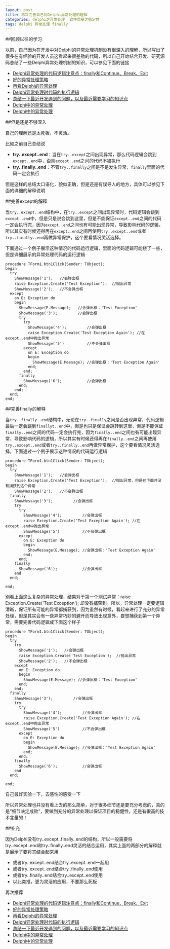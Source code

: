 ```yaml
---
layout: post
title: 再次完善自己对Delphi异常处理的理解
categories: delphi之异常处理  软件质量之稳定性 
tags: delphi 异常处理 finally
---
```


##回顾以往的学习

以前，自己因为在开发中对Delphi的异常处理机制没有很深入的理解，所以写出了很多在有经验的开发人员这看起来很差劲的代码，所以自己开始结合开发、研究源码总结了一些Delphi异常处理机制的知识，可以参见下面的链接

* [Delphi异常处理的代码逻辑注意点：finally和Continue、Break、Exit](http://www.xumenger.com/delphi-finally-break-continue-exit-20160202/)
* [好的异常处理策略](http://www.xumenger.com/delphi-except-20160128/)
* [再看Delphi的异常处理](http://www.xumenger.com/delphi-except-20160116/)
* [Delphi异常处理时代码的执行逻辑](http://www.xumenger.com/delphi-exception-20151201/)
* [总结一下最近开发遇到的问题，以及最近需要学习的知识点](http://www.xumenger.com/learn-plan-20151123/)
* [Delphi中的异常处理](http://www.xumenger.com/delphi-exception-20150428/)
* [Delphi中的异常处理](http://www.xumenger.com/delphi-exception/)

##但是还是不够深入

自己的理解还是太死板，不灵活。

比如之前自己总结说

* **try..except..end**：当在`try..except`之间出现异常，那么代码逻辑会跳到`except..end`中，否则`except..end`之间的代码不被执行
* **try..finally..end**：不管`try..finally`之间是不是发生异常，`finally`里面的代码一定会执行

但是这样的总结太口语化，貌似正确，但是还是有误导人的地方，具体可以参见下面的详细的解释说明

##完善except的解释

当`try..except..end`结构中，在`try..except`之间出现异常时，代码逻辑会跳到`except..end`中，但是只是说会跳到这里，但是不能保证`except..end`之间的代码一定会执行完，因为`except..end`之间也有可能出现异常，导致影响代码的逻辑，所以其实有时候还得再在`except..end`之间再使用`try..except..end`或者`try..finally..end`再做异常保护，这个要看情况灵活选择。

下面通过一个例子展示这种情况的代码运行逻辑，里面的代码逻辑可能绕了一些，但是详细展示的异常处理代码的运行逻辑

```
procedure TForm1.btn1Click(Sender: TObject);
begin
  try
    ShowMessage('1');   //会弹出框
    raise Exception.Create('Test Exception');  //抛出异常
    ShowMessage('2');   //不会弹出框
  except
    on E: Exception do
    begin
      ShowMessage(E.Message);   //会弹出框：'Test Exception'
      ShowMessage('3');         //会弹出框
      try
        try
          ShowMessage('4');         //会弹出框
          raise Exception.Create('Test Exception Again'); //在except..end中抛出异常
          ShowMessage('5')          //不会弹出框
        except
          on E: Exception do
          begin
            ShowMessage(E.Message); //会弹出框：'Test Exception Again'
          end;
        end;
      finally
        ShowMessage('6');           //会弹出框
      end;
    end;
  end;
end;
```

##完善finally的解释

当`try..finally..end`结构中，无论在`try..finally`之间是否出现异常，代码逻辑最后一定会跳到`finallyt..end`中，但是也只是保证会跳转到这里，但是不能保证`finally..end`之间的代码一定会执行完，因为`finally..end`之间也有可能出现异常，导致影响代码的逻辑，所以其实有时候还得再在`finally..end`之间再使用`try..except..end`或者`try..finally..end`再做异常保护，这个要看情况灵活选择，下面通过一个例子展示这种情况的代码运行逻辑

```
procedure TForm1.btn1Click(Sender: TObject);
begin
  try
    ShowMessage('1');   //会弹出框
    raise Exception.Create('Test Exception');  //抛出异常，但是在下面并没有捕获到这个异常
    ShowMessage('2');   //不会弹出框
  finally
    ShowMessage('3');         //会弹出框
    try
      try
        ShowMessage('4');         //会弹出框
        raise Exception.Create('Test Exception Again'); //在except..end中抛出异常
        ShowMessage('5')          //不会弹出框
      except
        on E: Exception do
        begin
          ShowMessage(E.Message); //会弹出框：'Test Exception Again'
        end;
      end;
    finally
      ShowMessage('6');           //会弹出框
    end
  end;

end;
```

别看上面这么复杂的异常处理，结果对于第一个测试异常：raise Exception.Create('Test Exception'); 却没有捕获到。所以，异常处理一定要逻辑清晰，保证所有可能的异常都捕获到，因为虽然有时候，看起来进行了充分的异常处理，但是其实会有一些异常巧妙的避开而导致出现意外，要想捕获到第一个异常，需要完善代码逻辑成下面这个样子

```
procedure TForm1.btn1Click(Sender: TObject);
begin
  try
    try
      ShowMessage('1');   //会弹出框
      raise Exception.Create('Test Exception');  //抛出异常
      ShowMessage('2');   //不会弹出框
    except
      on E: Exception do
      begin
        ShowMessage(E.Message); //会弹出框：'Test Exception'
      end;
    end;
  finally
    ShowMessage('3');         //会弹出框
    try
      try
        ShowMessage('4');         //会弹出框
        raise Exception.Create('Test Exception Again'); //在except..end中抛出异常
        ShowMessage('5')          //不会弹出框
      except
        on E: Exception do
        begin
          ShowMessage(E.Message); //会弹出框：'Test Exception Again'
        end;
      end;
    finally
      ShowMessage('6');           //会弹出框
    end
  end;

end;
```

自己最好实验一下，去感性的感受一下

所以异常处理也并没有看上去的那么简单，对于很多细节还是要充分考虑的，真的是“细节决定成败”，要做到充分的异常处理以保证项目的稳健性，还是有很高的技术含量的！

##补充

因为Delphi没有try..except..finally..end的结构，所以一般需要将try..except..end和try..finally..end灵活的结合运用，其实上面的两部分的解释就是展示了要将其结合起来用

* 或者try..except..end结合try..except..end一起用
* 或者try..except..end结合try..finally..end使用
* 或者try..finally..end结合try..except..end使用
* 以此类推，更为灵活的应用，不要那么死板

再次推荐

* [Delphi异常处理的代码逻辑注意点：finally和Continue、Break、Exit](http://www.xumenger.com/delphi-finally-break-continue-exit-20160202/)
* [好的异常处理策略](http://www.xumenger.com/delphi-except-20160128/)
* [再看Delphi的异常处理](http://www.xumenger.com/delphi-except-20160116/)
* [Delphi异常处理时代码的执行逻辑](http://www.xumenger.com/delphi-exception-20151201/)
* [总结一下最近开发遇到的问题，以及最近需要学习的知识点](http://www.xumenger.com/learn-plan-20151123/)
* [Delphi中的异常处理](http://www.xumenger.com/delphi-exception-20150428/)
* [Delphi中的异常处理](http://www.xumenger.com/delphi-exception/)
